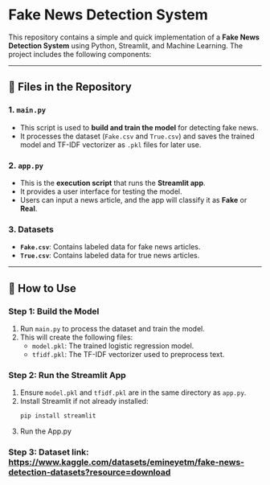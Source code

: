 # Fake News Detection System

This repository contains a simple and quick implementation of a **Fake News Detection System** using Python, Streamlit, and Machine Learning. The project includes the following components:

---

## 📂 Files in the Repository

### 1. `main.py`
- This script is used to **build and train the model** for detecting fake news.
- It processes the dataset (`Fake.csv` and `True.csv`) and saves the trained model and TF-IDF vectorizer as `.pkl` files for later use.

### 2. `app.py`
- This is the **execution script** that runs the **Streamlit app**.
- It provides a user interface for testing the model.
- Users can input a news article, and the app will classify it as **Fake** or **Real**.

### 3. Datasets
- **`Fake.csv`**: Contains labeled data for fake news articles.
- **`True.csv`**: Contains labeled data for true news articles.

---

## 🚀 How to Use

### Step 1: Build the Model
1. Run `main.py` to process the dataset and train the model.
2. This will create the following files:
   - `model.pkl`: The trained logistic regression model.
   - `tfidf.pkl`: The TF-IDF vectorizer used to preprocess text.

### Step 2: Run the Streamlit App
1. Ensure `model.pkl` and `tfidf.pkl` are in the same directory as `app.py`.
2. Install Streamlit if not already installed:
   ```bash
   pip install streamlit
3. Run the App.py 

### Step 3: Dataset link: https://www.kaggle.com/datasets/emineyetm/fake-news-detection-datasets?resource=download
